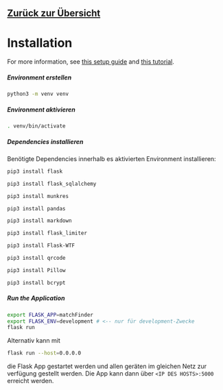 ## [Zurück zur Übersicht](../README.md)

# Installation

For more information, see [this setup guide](https://flask.palletsprojects.com/en/1.1.x/installation/#install-create-env) and [this tutorial](https://flask.palletsprojects.com/en/1.1.x/tutorial/factory/).

##### Environment erstellen

```bash
python3 -m venv venv
```

##### Environment aktivieren

```bash
. venv/bin/activate
```

##### Dependencies installieren

Benötigte Dependencies innerhalb es aktivierten Environment installieren:

```bash
pip3 install flask

pip3 install flask_sqlalchemy

pip3 install munkres

pip3 install pandas

pip3 install markdown

pip3 install flask_limiter

pip3 install Flask-WTF

pip3 install qrcode

pip3 install Pillow

pip3 install bcrypt
```

##### Run the Application

```bash
export FLASK_APP=matchFinder
export FLASK_ENV=development # <-- nur für development-Zwecke
flask run
```

Alternativ kann mit

```bash
flask run --host=0.0.0.0
```
die Flask App gestartet werden und allen geräten im gleichen Netz zur verfügung gestellt werden. Die App kann dann über ```<IP DES HOSTS>:5000``` erreicht werden.